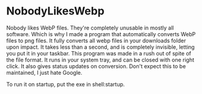 # NobodyLikesWebp

Nobody likes WebP files. They're completely unusable in mostly all software. Which is why I made a program that automatically converts WebP files to png files.
It fully converts all webp files in your downloads folder upon impact. It takes less than a second, and is completely invisible, letting you put it in your taskbar.
This program was made in a rush out of spite of the file format. It runs in your system tray, and can be closed with one right click. It also gives status updates on conversion.
Don't expect this to be maintained, I just hate Google.

To run it on startup, put the exe in shell:startup.